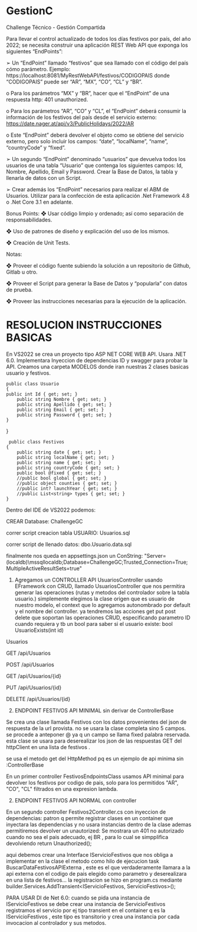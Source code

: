 # GestionC

Challenge Técnico - Gestión Compartida

Para llevar el control actualizado de todos los días festivos por país, del año 2022; se necesita
construir una aplicación REST Web API que exponga los siguientes “EndPoints”:

➢ Un “EndPoint” llamado “festivos” que sea llamado con el código del país cómo
parámetro. Ejemplo: https://localhost:8081/MyRestWebAPI/festivos/CODIGOPAIS
donde “CODIGOPAIS” puede ser “AR”, “MX”, “CO”, “CL” y “BR”.

o Para los parámetros “MX” y “BR”, hacer que el “EndPoint” de una respuesta
http: 401 unauthorized.

o Para los parámetros “AR”, “CO” y “CL”, el “EndPoint” deberá consumir la
información de los festivos del país desde el servicio externo:
https://date.nager.at/api/v3/PublicHolidays/2022/AR

o Este “EndPoint” deberá devolver el objeto como se obtiene del servicio
externo, pero solo incluir los campos: “date”, “localName”, “name”,
“countryCode” y “fixed”.

➢ Un segundo “EndPoint” denominado “usuarios” que devuelva todos los usuarios de
una tabla “Usuario” que contenga los siguientes campos: Id, Nombre, Apellido, Email
y Password. Crear la Base de Datos, la tabla y llenarla de datos con un Script.

➢ Crear además los “EndPoint” necesarios para realizar el ABM de Usuarios.
Utilizar para la confección de esta aplicación .Net Framework 4.8 o .Net Core 3.1 en adelante.

Bonus Points:
❖ Usar código limpio y ordenado; así como separación de responsabilidades.

❖ Uso de patrones de diseño y explicación del uso de los mismos.

❖ Creación de Unit Tests.

Notas:

❖ Proveer el código fuente subiendo la solución a un repositorio de Github, Gitlab u otro.

❖ Proveer el Script para generar la Base de Datos y “popularla” con datos de prueba.

❖ Proveer las instrucciones necesarias para la ejecución de la aplicación.

# RESOLUCION INSTRUCCIONES BASICAS

En VS2022 se crea un proyecto tipo ASP NET CORE WEB API. Usara .NET 6.0. Implementara Inyeccion de dependencias ID y  swagger para probar la API. 
Creamos una carpeta MODELOS donde iran nuestras 2 clases basicas usuario y festivos. 


    public class Usuario
    {
    public int Id { get; set; }
        public string Nombre { get; set; }
        public string Apellido { get; set; }
        public string Email { get; set; }
        public string Password { get; set; }
    }
}

    
     public class Festivos
    {
        public string date { get; set; }
        public string localName { get; set; }
        public string name { get; set; }
        public string countryCode { get; set; }
        public bool @fixed { get; set; }
        //public bool global { get; set; }
        //public object counties { get; set; }
        //public int? launchYear { get; set; }
        //public List<string> types { get; set; }
    }
    
Dentro del IDE de VS2022 podemos:

CREAR Database: ChallengeGC

correr script creacion tabla USUARIO: Usuarios.sql

correr script de llenado datos: dbo.Usuario.data.sql

finalmente nos queda en appsettings.json un ConString: "Server=(localdb)\\mssqllocaldb;Database=ChallengeGC;Trusted_Connection=True;MultipleActiveResultSets=true"

1) Agregamos un CONTROLLER API UsuariosController usando EFramework con CRUD, llamado UsuariosController que nos permitira generar las operaciones (rutas y metodos del controlador sobre la tabla usuario.) simplemente elegimos la clase origen que es usuario de nuestro modelo, el context que lo agregamos autonombrado por default y el nombre del controller. ya tendremos  las acciones get put post delete que soportan las operaciones CRUD, especificando parametro ID cuando requiera y tb un bool para saber si el usuario existe:  bool UsuarioExists(int id)

Usuarios


GET
​/api​/Usuarios

POST
​/api​/Usuarios

GET
​/api​/Usuarios​/{id}

PUT
​/api​/Usuarios​/{id}

DELETE
​/api​/Usuarios​/{id}


2) ENDPOINT FESTIVOS API MINIMAL  sin derivar de ControllerBase

Se crea una clase llamada Festivos con los datos provenientes del json de respuesta de la url provista. no se usara la clase completa sino 5 campos. se procede a anteponer @ ya q un campo se llama fixed palabra reservada. esta clase se usara para deserealizar los json de las respuestas GET del httpClient en una lista de festivos . 

se usa el metodo get del HttpMethod pq es un ejemplo de api minima sin :ControllerBase

En un primer controller FestivosEndpointsClass usamos API minimal para devolver los festivos por codigo de pais, solo para los permitidos  "AR", "CO", "CL" filtrados en una expresion lambda.

2) ENDPOINT FESTIVOS API NORMAL con controller 

En un segundo  controller  Festivos2Controller.cs con inyeccion de dependencias: patron q permite registrar clases en un container que inyectara las dependencias y no usara instancias dentro de la clase ademas permitiremos devolver un unautorized: Se mostrara un 401 no autorizado cuando no sea el pais adecuado, ej BR , para lo cual se simpplifica devolviendo return Unauthorized();

aqui debemos crear una Interface IServicioFestivos que nos obliga a implementar en la clase el metodo como hilo de ejecucion task  BuscarDataFestivosAPIExterna , este es el que verdaderamente llamara a la api externa con el codigo de pais elegido como parametro y deserealizara en una lista de festivos...
la registracion se hizo en program.cs mediante
builder.Services.AddTransient<IServicioFestivos, ServicioFestivos>();

PARA USAR DI de Net 6.0: cuando se pida una instancia de IServicioFestivos se debe crear una instancia de ServicioFestivos 
 registramos el servicio por ej tipo transient en el container q es la IServicioFestivos , este tipo es transitorio y crea una instancia por cada invocacion al controlador y sus metodos.

















